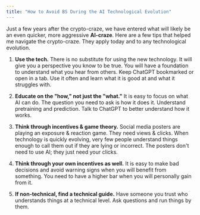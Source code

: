 ```yaml
---
title: "How to Avoid BS During the AI Technological Evolution"
---
```


Just a few years after the crypto-craze, we have entered what will likely be an even quicker, more aggressive **AI-craze**. Here are a few tips that helped me navigate the crypto-craze. They apply today and to any technological evolution.

1. **Use the tech.** There is no substitute for using the new technology. It will give you a perspective you know to be true. You will have a foundation to understand what you hear from others. Keep ChatGPT bookmarked or open in a tab. Use it often and learn what it is good at and what it struggles with.

2. **Educate on the "how," not just the "what."** It is easy to focus on what AI can do. The question you need to ask is how it does it. Understand pretraining and prediction. Talk to ChatGPT to better understand how it works.

3. **Think through incentives & game theory.** Social media posters are playing an exposure & reaction game. They need views & clicks. When technology is quickly evolving, very few people understand things enough to call them out if they are lying or incorrect. The posters don't need to use AI; they just need your clicks.

4. **Think through your own incentives as well.** It is easy to make bad decisions and avoid warning signs when you will benefit from something. You need to have a higher bar when you will personally gain from it.

5. **If non-technical, find a technical guide.** Have someone you trust who understands things at a technical level. Ask questions and run things by them.
